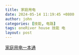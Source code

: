 ```yaml
---
title: 家庭用电
date: 2024-05-14 11:19:45 +0800
author: john
categories: [技能, 电路]
tags: oneRiver house 技能 电
layout: post
---
```




[家庭用电一本通](https://www.icloud.com.cn/iclouddrive/040MmzsfIzyEfc2sboXsvYg2A)
